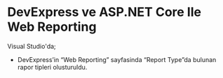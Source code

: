 # DevExpress ve ASP.NET Core Ile Web Reporting
Visual Studio'da; <br>
- DevExpress’in “Web Reporting” sayfasinda “Report Type”da bulunan rapor tipleri olusturuldu.
